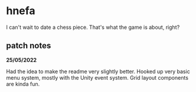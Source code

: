 # hnefa

I can't wait to date a chess piece. That's what the game is about, right?

## patch notes

**25/05/2022**

Had the idea to make the readme very slightly better.
Hooked up very basic menu system, mostly with the Unity event system.
Grid layout components are kinda fun.
